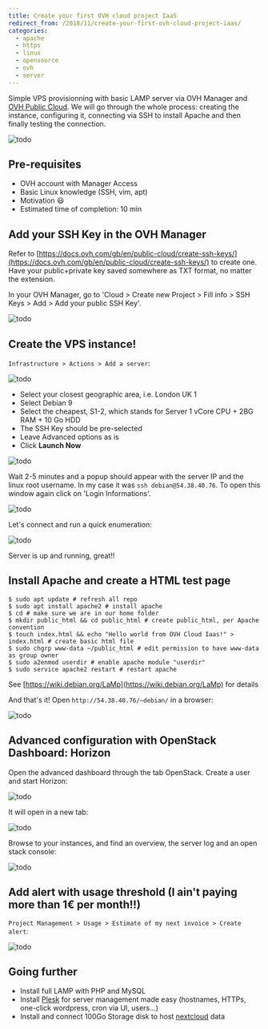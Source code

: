 ```yaml
---
title: Create your first OVH cloud project IaaS
redirect_from: /2018/11/create-your-first-ovh-cloud-project-iaas/
categories:
  - apache
  - https
  - linux
  - opensource
  - ovh
  - server
---
```


Simple VPS provisionning with basic LAMP server via OVH Manager and [OVH Public Cloud](https://www.ovh.co.uk/public-cloud/instances/features/). We will go through the whole process: creating the instance, configuring it, connecting via SSH to install Apache and then finally testing the connection.

<!--more-->

![todo](/assets/images/2018/11/ovh-manager-cloud-overview.jpg)

## Pre-requisites

- OVH account with Manager Access
- Basic Linux knowledge (SSH, vim, apt)
- Motivation 😃
- Estimated time of completion: 10 min

## Add your SSH Key in the OVH Manager

Refer to [https://docs.ovh.com/gb/en/public-cloud/create-ssh-keys/](https://docs.ovh.com/gb/en/public-cloud/create-ssh-keys/) to create one. Have your public+private key saved somewhere as TXT format, no matter the extension.

In your OVH Manager, go to 'Cloud > Create new Project > Fill info > SSH Keys > Add > Add your public SSH Key'.

![todo](/assets/images/2018/11/ovh-manager-cloud-manage-ssh-keys.jpg)

## Create the VPS instance!

`Infrastructure > Actions > Add a server`:

![todo](/assets/images/2018/11/ovh-manager-cloud-add-server-instance.jpg)


- Select your closest geographic area, i.e. London UK 1
- Select Debian 9
- Select the cheapest, S1-2, which stands for Server 1 vCore CPU  + 2BG RAM + 10 Go HDD
- The SSH Key should be pre-selected
- Leave Advanced options as is
- Click **Launch Now**

![todo](/assets/images/2018/11/ovh-manager-cloud-configure-s1-2.jpg)


Wait 2-5 minutes and a popup should appear with the server IP and the linux root username. In my case it was `ssh debian@54.38.40.76`. To open this window again click on 'Login Informations'.

![todo](/assets/images/2018/11/ovh-manager-cloud-login-information.jpg)

Let's connect and run a quick enumeration:

![todo](/assets/images/2018/11/ovh-manager-cloud-quick-enumeration.jpg)

Server is up and running, great!!

## Install Apache and create a HTML test page

```console
$ sudo apt update # refresh all repo
$ sudo apt install apache2 # install apache
$ cd # make sure we are in our home folder
$ mkdir public_html && cd public_html # create public_html, per Apache convention
$ touch index.html && echo "Hello world from OVH Cloud Iaas!" > index.html # create basic html file
$ sudo chgrp www-data ~/public_html # edit permission to have www-data as group owner
$ sudo a2enmod userdir # enable apache module "userdir"
$ sudo service apache2 restart # restart apache
```

See [https://wiki.debian.org/LaMp](https://wiki.debian.org/LaMp) for details

And that's it! Open `http://54.38.40.76/~debian/` in a browser:

![todo](/assets/images/2018/11/ovh-manager-instance-is-running.jpg)

## Advanced configuration with OpenStack Dashboard: Horizon

Open the advanced dashboard through the tab OpenStack. Create a user and start Horizon:

![todo](/assets/images/2018/11/ovh-manager-openstack-horizon.jpg)

It will open in a new tab:

![todo](/assets/images/2018/11/ovh-manager-openstack-horizon-dashboard.jpg)

Browse to your instances, and find an overview, the server log and an open stack console:

![todo](/assets/images/2018/11/ovh-manager-openstack-horizon-instance-overview.jpg)

## Add alert with usage threshold (I ain't paying more than 1€ per month!!)

`Project Management > Usage > Estimate of my next invoice > Create alert`:

![todo](/assets/images/2018/11/ovh-manager-add-alert.jpg)

## Going further

- Install full LAMP with PHP and MySQL
- Install [Plesk](https://www.plesk.com/) for server management made easy (hostnames, HTTPs, one-click wordpress, cron via UI, users...)
- Install and connect 100Go Storage disk to host [nextcloud](https://nextcloud.com/) data
